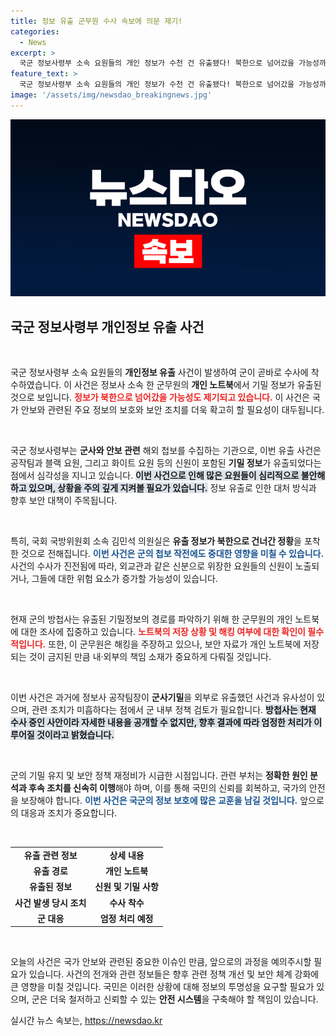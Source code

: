 ```yaml
---
title: 정보 유출 군무원 수사 속보에 의문 제기!
categories:
  - News
excerpt: >
  국군 정보사령부 소속 요원들의 개인 정보가 수천 건 유출됐다! 북한으로 넘어갔을 가능성까지 제기된 이 사건, 군 당국의 긴급 수사와 내부 보안 문제가 격렬히 논의되고 있다. 클릭하여 자세히 알아보세요!
feature_text: >
  국군 정보사령부 소속 요원들의 개인 정보가 수천 건 유출됐다! 북한으로 넘어갔을 가능성까지 제기된 이 사건, 군 당국의 긴급 수사와 내부 보안 문제가 격렬히 논의되고 있다. 클릭하여 자세히 알아보세요!
image: '/assets/img/newsdao_breakingnews.jpg'
---
```


<p><img src="/assets/img/newsdao_breakingnews.jpg" alt="flaretime 속보" /></p>

<h2 data-ke-size="size26">국군 정보사령부 개인정보 유출 사건</h2>

<p data-ke-size="size16">&nbsp;</p>

<p>국군 정보사령부 소속 요원들의 <strong>개인정보 유출</strong> 사건이 발생하여 군이 곧바로 수사에 착수하였습니다. 이 사건은 정보사 소속 한 군무원의 <strong>개인 노트북</strong>에서 기밀 정보가 유출된 것으로 보입니다. <b><span style="color: #ee2323;">정보가 북한으로 넘어갔을 가능성도 제기되고 있습니다.</span></b> 이 사건은 국가 안보와 관련된 주요 정보의 보호와 보안 조치를 더욱 확고히 할 필요성이 대두됩니다.</p>

<p data-ke-size="size16">&nbsp;</p>

<p>국군 정보사령부는 <strong>군사와 안보 관련</strong> 해외 첩보를 수집하는 기관으로, 이번 유출 사건은 공작팀과 블랙 요원, 그리고 화이트 요원 등의 신원이 포함된 <strong>기밀 정보</strong>가 유출되었다는 점에서 심각성을 지니고 있습니다. <b><span style="background-color: #21538527;">이번 사건으로 인해 많은 요원들이 심리적으로 불안해하고 있으며, 상황을 주의 깊게 지켜볼 필요가 있습니다.</span></b> 정보 유출로 인한 대처 방식과 향후 보안 대책이 주목됩니다.</p>

<p data-ke-size="size16">&nbsp;</p>

<p>특히, 국회 국방위원회 소속 김민석 의원실은 <strong>유출 정보가 북한으로 건너간 정황</strong>을 포착한 것으로 전해집니다. <b><span style="color: #1a5490;">이번 사건은 군의 첩보 작전에도 중대한 영향을 미칠 수 있습니다.</span></b> 사건의 수사가 진전됨에 따라, 외교관과 같은 신분으로 위장한 요원들의 신원이 노출되거나, 그들에 대한 위험 요소가 증가할 가능성이 있습니다.</p>

<p data-ke-size="size16">&nbsp;</p>

<p>현재 군의 방첩사는 유출된 기밀정보의 경로를 파악하기 위해 한 군무원의 개인 노트북에 대한 조사에 집중하고 있습니다. <b><span style="color: #ee2323;">노트북의 저장 상황 및 해킹 여부에 대한 확인이 필수적입니다.</span></b> 또한, 이 군무원은 해킹을 주장하고 있으나, 보안 자료가 개인 노트북에 저장되는 것이 금지된 만큼 내·외부의 책임 소재가 중요하게 다뤄질 것입니다.</p>

<p data-ke-size="size16">&nbsp;</p>

<p>이번 사건은 과거에 정보사 공작팀장이 <strong>군사기밀</strong>을 외부로 유출했던 사건과 유사성이 있으며, 관련 조치가 미흡하다는 점에서 군 내부 정책 검토가 필요합니다. <b><span style="background-color: #21538527;">방첩사는 현재 수사 중인 사안이라 자세한 내용을 공개할 수 없지만, 향후 결과에 따라 엄정한 처리가 이루어질 것이라고 밝혔습니다.</span></b></p>

<p data-ke-size="size16">&nbsp;</p>

<p>군의 기밀 유지 및 보안 정책 재정비가 시급한 시점입니다. 관련 부처는 <strong>정확한 원인 분석과 후속 조치를 신속히 이행</strong>해야 하며, 이를 통해 국민의 신뢰를 회복하고, 국가의 안전을 보장해야 합니다. <b><span style="color: #1a5490;">이번 사건은 국군의 정보 보호에 많은 교훈을 남길 것입니다.</span></b> 앞으로의 대응과 조치가 중요합니다.</p>

<p data-ke-size="size16">&nbsp;</p>

<table style="width: 100%; border-collapse: collapse;">
<tr>
<td style="text-align: center; height: 17px;"><b>유출 관련 정보</b></td>
<td style="text-align: center; height: 17px;"><b>상세 내용</b></td>
</tr>
<tr>
<td style="text-align: center; height: 17px;"><b>유출 경로</b></td>
<td style="text-align: center; height: 17px;"><b>개인 노트북</b></td>
</tr>
<tr>
<td style="text-align: center; height: 17px;"><b>유출된 정보</b></td>
<td style="text-align: center; height: 17px;"><b>신원 및 기밀 사항</b></td>
</tr>
<tr>
<td style="text-align: center; height: 17px;"><b>사건 발생 당시 조치</b></td>
<td style="text-align: center; height: 17px;"><b>수사 착수</b></td>
</tr>
<tr>
<td style="text-align: center; height: 17px;"><b>군 대응</b></td>
<td style="text-align: center; height: 17px;"><b>엄정 처리 예정</b></td>
</tr>
</table>

<p data-ke-size="size16">&nbsp;</p>

<p>오늘의 사건은 국가 안보와 관련된 중요한 이슈인 만큼, 앞으로의 과정을 예의주시할 필요가 있습니다. 사건의 전개와 관련 정보들은 향후 관련 정책 개선 및 보안 체계 강화에 큰 영향을 미칠 것입니다. 국민은 이러한 상황에 대해 정보의 투명성을 요구할 필요가 있으며, 군은 더욱 철저하고 신뢰할 수 있는 <strong>안전 시스템</strong>을 구축해야 할 책임이 있습니다.</p>
실시간 뉴스 속보는, <a href="https://newsdao.kr" rel="dofollow">https://newsdao.kr</a>


